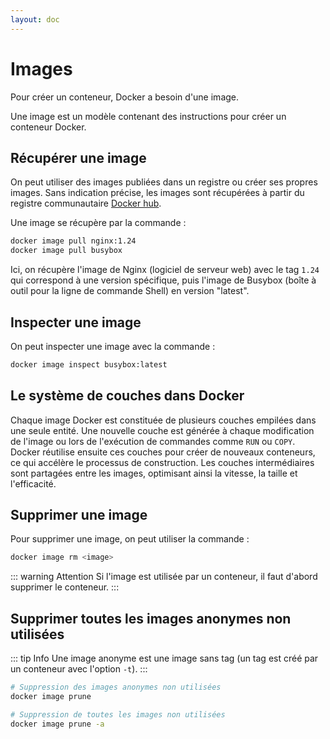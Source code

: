 ```yaml
---
layout: doc
---
```


# Images

Pour créer un conteneur, Docker a besoin d'une image.

Une image est un modèle contenant des instructions pour créer un conteneur Docker.

## Récupérer une image

On peut utiliser des images publiées dans un registre ou créer ses propres images.
Sans indication précise, les images sont récupérées à partir du registre communautaire [Docker hub](https://hub.docker.com/).

Une image se récupère par la commande :

```bash
docker image pull nginx:1.24
docker image pull busybox
```

Ici, on récupère l'image de Nginx (logiciel de serveur web) avec le tag `1.24` qui correspond à une version spécifique,
puis l'image de Busybox (boîte à outil pour la ligne de commande Shell) en version "latest".

## Inspecter une image

On peut inspecter une image avec la commande :

```bash
docker image inspect busybox:latest
```

## Le système de couches dans Docker

Chaque image Docker est constituée de plusieurs couches empilées dans une seule entité. 
Une nouvelle couche est générée à chaque modification de l'image ou lors de l'exécution de commandes comme `RUN` ou `COPY`. 
Docker réutilise ensuite ces couches pour créer de nouveaux conteneurs, ce qui accélère le processus de construction. 
Les couches intermédiaires sont partagées entre les images, optimisant ainsi la vitesse, la taille et l'efficacité.

## Supprimer une image

Pour supprimer une image, on peut utiliser la commande :

```bash
docker image rm <image>
```
::: warning Attention
Si l'image est utilisée par un conteneur, il faut d'abord supprimer le conteneur.
:::

## Supprimer toutes les images anonymes non utilisées

::: tip Info
Une image anonyme est une image sans tag (un tag est créé par un conteneur avec l'option `-t`).
:::

```bash
# Suppression des images anonymes non utilisées
docker image prune

# Suppression de toutes les images non utilisées
docker image prune -a
```